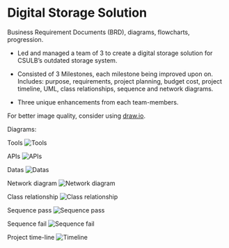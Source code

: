 # Digital Storage Solution
Business Requirement Documents (BRD), diagrams, flowcharts, progression.

- Led and managed a team of 3 to create a digital storage solution for CSULB’s outdated storage system.

- Consisted of 3 Milestones, each milestone being improved upon on. Includes: purpose, requirements, project planning, budget cost, project timeline, UML, class relationships, sequence and network diagrams.

- Three unique enhancements from each team-members.


For better image quality, consider using [draw.io](https://www.draw.io/?state=%7B%22ids%22:%5B%220B03MEAWflGaTN0tYTkk5V3dBME0%22%5D,%22action%22:%22open%22,%22userId%22:%22115455178959995371454%22%7D#G0B03MEAWflGaTN0tYTkk5V3dBME0).

Diagrams:

Tools
![Tools](https://i.gyazo.com/5d0497750f2cae8c0703d13c2d2814c4.png)

APIs
![APIs](https://i.gyazo.com/b82357ca780f8429152ad944182f7d36.png)

Datas
![Datas](https://i.gyazo.com/54ffe21f216d7060b70cc1c3932b3e0d.png)

Network diagram
![Network diagram](https://i.gyazo.com/59acc8ac93059e4b0f60f40d11bc640f.png)

Class relationship
![Class relationship](https://i.gyazo.com/cbac8ba1dd511699f34d9cec22960819.png)

Sequence pass
![Sequence pass](https://i.gyazo.com/967ae030efd48bb3f2eb3c8f4715d8f6.png)

Sequence fail
![Sequence fail](https://i.gyazo.com/cf920c98aea81822291d70922eb52374.png)

Project time-line
![Timeline](https://i.gyazo.com/0d43eeb31e0213f98ce4e45d19ec3693.png)






